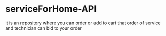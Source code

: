 # serviceForHome-API
it is an repository where you can order or add to cart that order of service and technician can bid to your order 

